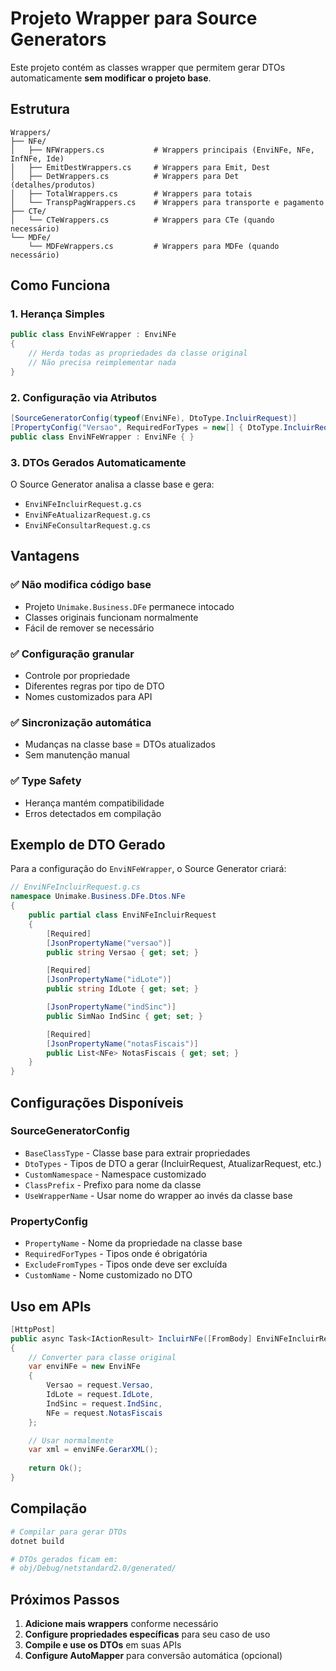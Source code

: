 # Projeto Wrapper para Source Generators

Este projeto contém as classes wrapper que permitem gerar DTOs automaticamente **sem modificar o projeto base**.

## Estrutura

```
Wrappers/
├── NFe/
│   ├── NFWrappers.cs           # Wrappers principais (EnviNFe, NFe, InfNFe, Ide)
│   ├── EmitDestWrappers.cs     # Wrappers para Emit, Dest
│   ├── DetWrappers.cs          # Wrappers para Det (detalhes/produtos)
│   ├── TotalWrappers.cs        # Wrappers para totais
│   └── TranspPagWrappers.cs    # Wrappers para transporte e pagamento
├── CTe/
│   └── CTeWrappers.cs          # Wrappers para CTe (quando necessário)
└── MDFe/
    └── MDFeWrappers.cs         # Wrappers para MDFe (quando necessário)
```

## Como Funciona

### 1. **Herança Simples**
```csharp
public class EnviNFeWrapper : EnviNFe
{
    // Herda todas as propriedades da classe original
    // Não precisa reimplementar nada
}
```

### 2. **Configuração via Atributos**
```csharp
[SourceGeneratorConfig(typeof(EnviNFe), DtoType.IncluirRequest)]
[PropertyConfig("Versao", RequiredForTypes = new[] { DtoType.IncluirRequest })]
public class EnviNFeWrapper : EnviNFe { }
```

### 3. **DTOs Gerados Automaticamente**
O Source Generator analisa a classe base e gera:
- `EnviNFeIncluirRequest.g.cs`
- `EnviNFeAtualizarRequest.g.cs`  
- `EnviNFeConsultarRequest.g.cs`

## Vantagens

### ✅ **Não modifica código base**
- Projeto `Unimake.Business.DFe` permanece intocado
- Classes originais funcionam normalmente
- Fácil de remover se necessário

### ✅ **Configuração granular**
- Controle por propriedade
- Diferentes regras por tipo de DTO
- Nomes customizados para API

### ✅ **Sincronização automática**
- Mudanças na classe base = DTOs atualizados
- Sem manutenção manual

### ✅ **Type Safety**
- Herança mantém compatibilidade
- Erros detectados em compilação

## Exemplo de DTO Gerado

Para a configuração do `EnviNFeWrapper`, o Source Generator criará:

```csharp
// EnviNFeIncluirRequest.g.cs
namespace Unimake.Business.DFe.Dtos.NFe
{
    public partial class EnviNFeIncluirRequest
    {
        [Required]
        [JsonPropertyName("versao")]
        public string Versao { get; set; }

        [Required] 
        [JsonPropertyName("idLote")]
        public string IdLote { get; set; }

        [JsonPropertyName("indSinc")]
        public SimNao IndSinc { get; set; }

        [Required]
        [JsonPropertyName("notasFiscais")]
        public List<NFe> NotasFiscais { get; set; }
    }
}
```

## Configurações Disponíveis

### **SourceGeneratorConfig**
- `BaseClassType` - Classe base para extrair propriedades
- `DtoTypes` - Tipos de DTO a gerar (IncluirRequest, AtualizarRequest, etc.)
- `CustomNamespace` - Namespace customizado
- `ClassPrefix` - Prefixo para nome da classe
- `UseWrapperName` - Usar nome do wrapper ao invés da classe base

### **PropertyConfig**  
- `PropertyName` - Nome da propriedade na classe base
- `RequiredForTypes` - Tipos onde é obrigatória
- `ExcludeFromTypes` - Tipos onde deve ser excluída
- `CustomName` - Nome customizado no DTO

## Uso em APIs

```csharp
[HttpPost]
public async Task<IActionResult> IncluirNFe([FromBody] EnviNFeIncluirRequest request)
{
    // Converter para classe original
    var enviNFe = new EnviNFe
    {
        Versao = request.Versao,
        IdLote = request.IdLote, 
        IndSinc = request.IndSinc,
        NFe = request.NotasFiscais
    };

    // Usar normalmente
    var xml = enviNFe.GerarXML();
    
    return Ok();
}
```

## Compilação

```bash
# Compilar para gerar DTOs
dotnet build

# DTOs gerados ficam em:
# obj/Debug/netstandard2.0/generated/
```

## Próximos Passos

1. **Adicione mais wrappers** conforme necessário
2. **Configure propriedades específicas** para seu caso de uso  
3. **Compile e use os DTOs** em suas APIs
4. **Configure AutoMapper** para conversão automática (opcional)
